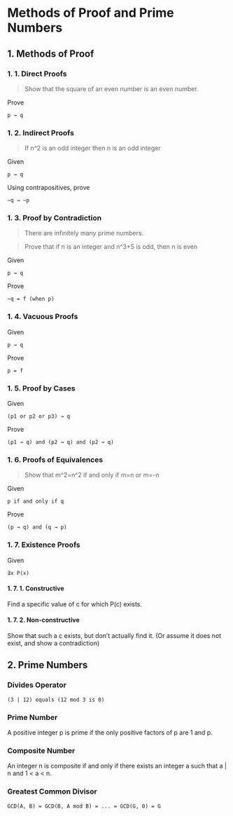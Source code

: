 # Methods of Proof and Prime Numbers

## 1. Methods of Proof



### 1. 1. Direct Proofs
> Show that the square of an even number is an even number.

Prove
```
p → q
```

### 1. 2. Indirect Proofs
> If n^2 is an odd integer then n is an odd integer

Given
```
p → q 
```
Using contrapositives, prove
```
~q → ~p
```

### 1. 3. Proof by Contradiction
> There are infinitely many prime numbers.

> Prove that if n is an integer and n^3+5 is odd, then n is even

Given
```
p → q 
```
Prove
```
~q = f (when p)
```
### 1. 4. Vacuous Proofs
Given
```
p → q 
```
Prove
```
p = f
```
### 1. 5. Proof by Cases
Given
```
(p1 or p2 or p3) → q
```
Prove
```
(p1 → q) and (p2 → q) and (p2 → q)
```
### 1. 6. Proofs of Equivalences
> Show that m^2=n^2 if and only if m=n or m=-n

Given
```
p if and only if q
```
Prove
```
(p → q) and (q → p)
```

### 1. 7. Existence Proofs
Given
```
∃x P(x)
```
#### 1. 7. 1. Constructive
Find a specific value of c for
which P(c) exists.

#### 1. 7. 2. Non-constructive
Show that such a c exists, but don’t actually find it. (Or assume it does not exist, and show a contradiction)


## 2. Prime Numbers

### Divides Operator
```
(3 | 12) equals (12 mod 3 is 0)
```

### Prime Number
A positive integer p is prime if the only positive factors of p are 1 and p.

### Composite Number
An integer n is composite if and only if there exists an integer a such that a | n and 1 < a < n.

### Greatest Common Divisor
```
GCD(A, B) = GCD(B, A mod B) = ... = GCD(G, 0) = G
```